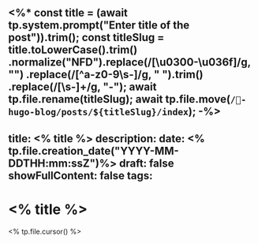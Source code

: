 <%*
const title = (await tp.system.prompt("Enter title of the post")).trim();
const titleSlug = title.toLowerCase().trim()
		.normalize("NFD").replace(/[\u0300-\u036f]/g, "")
        .replace(/[^a-z0-9\s-]/g,  " ").trim()
        .replace(/[\s-]+/g, "-");
await tp.file.rename(titleSlug);
await tp.file.move(`/🦊-hugo-blog/posts/${titleSlug}/index`);
-%>
---
title: <% title %>
description:
date: <% tp.file.creation_date("YYYY-MM-DDTHH:mm:ssZ")%>
draft: false
showFullContent: false
tags:
---

# <% title %>

<% tp.file.cursor() %>
